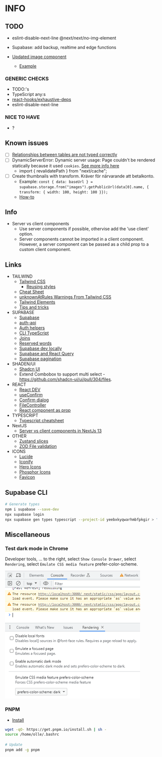# INFO

## TODO

- eslint-disable-next-line @next/next/no-img-element 

- Supabase: add backup, realtime and edge functions

- [Updated image component](https://github.com/vercel/next.js/tree/86d2ead1fe612432f7aee73f295a3753bd421ebe/examples/image-component)
  - [Example](https://www.typescriptlang.org/play?#code/PTAEBEFNIBwaUgT1AF0TSA6UBZA9gG6SgCGANngHYDmmdAUPWhqAMJ4C2MAripAEokakADz1QoAHKhIADz6UAJgGdQlbhwBGkAE4AacaH6Rl3MihnzIS1QEEdOkohHdKAa0p4A7pQB8oAF5QAG0AXXp-IONTc2CAcjJrahQACzjQywUVKUMAfiMTMxRDAC42Th4+QWERST0Qukxoovrm2ISk1PTQ3yZ0YgBJJTkAFgAGQPKuXgEhalFx32D1LV1w+hBQAdVUgEsd-tJUbhhE3L6WbYAVE8SRK8jQK8zrbJ1IEkUqMmQhRDDQAAyUAAb1AiRoqTKu0oADNdKAADKdFKgAC+eSRKJeNi2w1k40MEnyVyJoDKlEgRB0pTUVN0jGYxFsZAoXkgiiGijkJjEEhup2IciyqmMn2+iHsjmcf18BgkCEQqmFr1UK20OkmlOpEUmAsSOLeHy+lB+IXCxNAiuUtP1QqsuPe4tNyGCMPhmoA+vVGu6EVcSLsyBbQPkWWyOVyecp7oGyPVraAAD5POPxCHJNI9WnWxhyGB4HQWJkQaDwJAxq71K5QGCpQ2qP4AoJhR6uDzeSgNp6Y5QoHQw6i0vCaABWkAAxhYVbjSZa+wOaLbu06TWamxlgddbqIHpjw95I-jeQ9k6XYNaAArvWG7WT3eoH9mc4+VuVPWupXoSMrPGfZDdMSgC8K3uZYNA1UJ6mCRoa1gVJ6j+bMfyebtwBIPhMW1BkUL-B1shHccp0xAAKNwkDwWFUOBBdBwASjPYDyyVa9IFve8q1AcjEEop5q0-FJv3JOkdQuYgmKvG87z5PjDCuVj2PlD94NRf9G0of5wkeeSpNkbtuN455gRI9UERTWiaDozEAAMABIQR0ti7zRTB7Ik0CrmCRz2Kgho6DgusUkQjSeiBUALOoNFrNpbCaQ2MAAHk8GSxDQHeCduB0ZRdiIVB+gAQkZQ4ADFksmEFDFhZKylKvB6AxeLQAAcRy4gOGIVJiG41RBRIZRIEKktasTIJ3KVERav8TYAE1dnI5RMEYTYBNAGAdDwPgp12KhBsORFdg4XYUAEmSqzk5FIVRIIAFYlIC+s1NIDTm3NXUgnulJ0xRdJuyuC7Myw+kaVw7tCMnYpLQqiRoZCOBQBhLiKKoq5QjKfbDuOlSwLgXy-pRaC-h9fyBOQ6GMRBx6pScEQ-U1ABVISwwcan0aOk66erf6EJCQnQFgknfCE38ipYABlEh4VqyYxpjVnMcCibksFxgVaAA)

### GENERIC CHECKS

- TODO:'s
- TypeScript any:s
- [react-hooks/exhaustive-deps](https://react.dev/learn/removing-effect-dependencies)
- eslint-disable-next-line

### NICE TO HAVE

- ?

## Known issues

- [ ] [Relationships between tables are not typed correctly](https://github.com/supabase/cli/issues/736)
- [ ] DynamicServerError: Dynamic server usage: Page couldn't be rendered statically because it used `cookies`. [See more info here](https://nextjs.org/docs/messages/dynamic-server-error)
  - import { revalidatePath } from "next/cache";
- [ ] Create thumbnails with transform. Kräver för närvarande att betalkonto.
  - Example: `const { data: baseUrl } = supabase.storage.from("images").getPublicUrl(data[0].name, { transform: { width: 100, height: 100 }});`
  - [How-to](https://supabase.com/docs/reference/javascript/storage-from-getpublicurl)

## Info

- Server vs client components
  - Use server components if possible, othervise add the 'use client' option.
  - Server components cannot be imported in a client component. However, a server component can be passed as a child prop to a custom client component.

## Links

- TAILWIND
  - [Tailwind CSS](https://tailwindcss.com/)
    - [Reusing styles](https://tailwindcss.com/docs/reusing-styles)
  - [Cheat Sheet](https://tailconwindcomponents.com/cheatsheet/)
  - [unknownAtRules Warnings From Tailwind CSS](https://www.codeconcisely.com/posts/tailwind-css-unknown-at-rules/)
  - [Tailwind Elements](https://tailwind-elements.com/docs/standard/data/datatables/)
  - [Tips and tricks](https://material-minimal.com/learn/design-hacks/tips-and-tricks/)
- SUPABASE
  - [Supabase](https://supabase.com/docs/reference/javascript)
  - [auth-api](https://supabase.com/docs/reference/javascript/auth-api)
  - [Auth helpers](https://supabase.com/docs/guides/auth/auth-helpers/nextjs)
  - [CLI TypeScript](https://supabase.com/docs/reference/javascript/typescript-support)
  - [Joins](https://supabase.com/docs/guides/api/joins-and-nesting)
  - [Reserved words](https://www.postgresql.org/docs/current/sql-keywords-appendix.html)
  - [Supabase dev locally](https://supabase.com/docs/guides/cli/local-development)
  - [Supabase and React Query](https://makerkit.dev/blog/saas/supabase-react-query)
  - [Supabase pagination](https://makerkit.dev/blog/tutorials/pagination-supabase-react)
- SHADEN/UI
  - [Shadcn UI](https://ui.shadcn.com/)
  - Extend Combobox to support multi select - https://github.com/shadcn-ui/ui/pull/304/files.
- REACT
  - [React DEV](https://react.dev/)
  - [useConfirm](https://devrecipes.net/custom-confirm-dialog-with-react-hooks-and-the-context-api/)
  - [Confirm dialog](https://medium.com/@kch062522/useconfirm-a-custom-react-hook-to-prompt-confirmation-before-action-f4cb746ebd4e)
  - [FileController](https://stackblitz.com/edit/input-file-react-hook-form?file=src%2FFileController.js)
  - [React component as prop](https://www.developerway.com/posts/react-component-as-prop-the-right-way)
- TYPESCRIPT
  - [Typescript cheatsheet](https://react-typescript-cheatsheet.netlify.app/docs/basic/getting-started/context/)
- NextJS
  - [Server vs client components in NextJs 13](https://www.youtube.com/watch?v=3Dw6D_WuzSE&t=993s)
- OTHER
  - [Zustand slices](https://github.com/pmndrs/zustand/blob/main/docs/guides/slices-pattern.md)
  - [ZOD File validation](https://github.com/colinhacks/zod/issues/387#issuecomment-1712177211)
- ICONS
  - [Lucide](https://lucide.dev/icons/)
  - [Iconify](https://iconify.design/)
  - [Hero Icons](https://heroicons.com/)
  - [Phosphor Icons](https://phosphoricons.com/)
  - [Favicon](https://realfavicongenerator.net/)

## Supabase CLI

```sh
# Generate types
npm i supabase --save-dev
npx supabase login
npx supabase gen types typescript --project-id yeebxkyqwarhmbfpkgir > "./src/lib/database.types.ts"
```

## Miscellaneous

### Test dark mode in Chrome

Developer tools, ... to the right, select `Show Console Drawer`, select `Rendering`, select `Emulate CSS media feature` prefer-color-scheme.

![Test dark mode in Chrome](./doc/test-dark-mode-in-chrome.png)

### PNPM

- [Install](https://pnpm.io/installation)

```sh
wget -qO- https://get.pnpm.io/install.sh | sh -
source /home/olle/.bashrc

# Update
pnpm add -g pnpm
```
